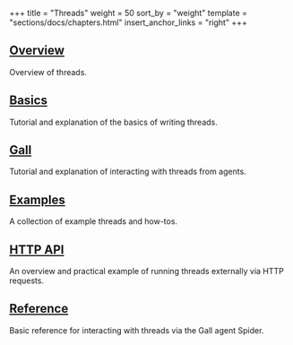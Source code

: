 +++
title = "Threads"
weight = 50
sort_by = "weight"
template = "sections/docs/chapters.html"
insert_anchor_links = "right"
+++

## [Overview](@/docs/userspace/threads/overview.md)

Overview of threads.

## [Basics](@/docs/userspace/threads/basics/_index.md)

Tutorial and explanation of the basics of writing threads.

## [Gall](@/docs/userspace/threads/gall/_index.md)

Tutorial and explanation of interacting with threads from agents.

## [Examples](@/docs/userspace/threads/examples/_index.md)

A collection of example threads and how-tos.

## [HTTP API](@/docs/userspace/threads/http-api.md)

An overview and practical example of running threads externally via HTTP requests.

## [Reference](@/docs/userspace/threads/reference.md)

Basic reference for interacting with threads via the Gall agent Spider.
